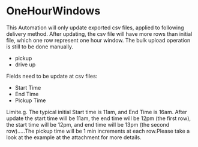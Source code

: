 # OneHourWindows
This Automation will only update exported csv files, applied to following delivery method. After updating, the csv file will have more rows than initial file, which one row represent one hour window. The bulk upload operation is still to be done manually.
- pickup
- drive up

Fields need to be update at csv files:
- Start Time
- End Time
- Pickup Time

Limite.g. The typical initial Start time is 11am, and End Time is 16am. After update the start time will be 11am, the end time will be 12pm (the first row), the start time will be 12pm, and end time will be 13pm (the second row).....The pickup time will be 1 min increments at each row.Please take a look at the example at the attachment for more details.
